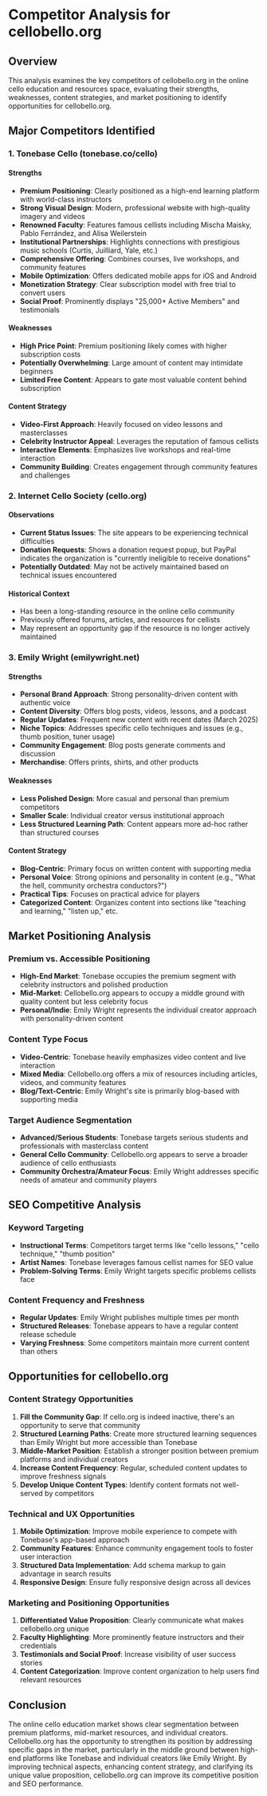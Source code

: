 # Competitor Analysis for cellobello.org

## Overview
This analysis examines the key competitors of cellobello.org in the online cello education and resources space, evaluating their strengths, weaknesses, content strategies, and market positioning to identify opportunities for cellobello.org.

## Major Competitors Identified

### 1. Tonebase Cello (tonebase.co/cello)

#### Strengths
- **Premium Positioning**: Clearly positioned as a high-end learning platform with world-class instructors
- **Strong Visual Design**: Modern, professional website with high-quality imagery and videos
- **Renowned Faculty**: Features famous cellists including Mischa Maisky, Pablo Ferrández, and Alisa Weilerstein
- **Institutional Partnerships**: Highlights connections with prestigious music schools (Curtis, Juilliard, Yale, etc.)
- **Comprehensive Offering**: Combines courses, live workshops, and community features
- **Mobile Optimization**: Offers dedicated mobile apps for iOS and Android
- **Monetization Strategy**: Clear subscription model with free trial to convert users
- **Social Proof**: Prominently displays "25,000+ Active Members" and testimonials

#### Weaknesses
- **High Price Point**: Premium positioning likely comes with higher subscription costs
- **Potentially Overwhelming**: Large amount of content may intimidate beginners
- **Limited Free Content**: Appears to gate most valuable content behind subscription

#### Content Strategy
- **Video-First Approach**: Heavily focused on video lessons and masterclasses
- **Celebrity Instructor Appeal**: Leverages the reputation of famous cellists
- **Interactive Elements**: Emphasizes live workshops and real-time interaction
- **Community Building**: Creates engagement through community features and challenges

### 2. Internet Cello Society (cello.org)

#### Observations
- **Current Status Issues**: The site appears to be experiencing technical difficulties
- **Donation Requests**: Shows a donation request popup, but PayPal indicates the organization is "currently ineligible to receive donations"
- **Potentially Outdated**: May not be actively maintained based on technical issues encountered

#### Historical Context
- Has been a long-standing resource in the online cello community
- Previously offered forums, articles, and resources for cellists
- May represent an opportunity gap if the resource is no longer actively maintained

### 3. Emily Wright (emilywright.net)

#### Strengths
- **Personal Brand Approach**: Strong personality-driven content with authentic voice
- **Content Diversity**: Offers blog posts, videos, lessons, and a podcast
- **Regular Updates**: Frequent new content with recent dates (March 2025)
- **Niche Topics**: Addresses specific cello techniques and issues (e.g., thumb position, tuner usage)
- **Community Engagement**: Blog posts generate comments and discussion
- **Merchandise**: Offers prints, shirts, and other products

#### Weaknesses
- **Less Polished Design**: More casual and personal than premium competitors
- **Smaller Scale**: Individual creator versus institutional approach
- **Less Structured Learning Path**: Content appears more ad-hoc rather than structured courses

#### Content Strategy
- **Blog-Centric**: Primary focus on written content with supporting media
- **Personal Voice**: Strong opinions and personality in content (e.g., "What the hell, community orchestra conductors?")
- **Practical Tips**: Focuses on practical advice for players
- **Categorized Content**: Organizes content into sections like "teaching and learning," "listen up," etc.

## Market Positioning Analysis

### Premium vs. Accessible Positioning
- **High-End Market**: Tonebase occupies the premium segment with celebrity instructors and polished production
- **Mid-Market**: Cellobello.org appears to occupy a middle ground with quality content but less celebrity focus
- **Personal/Indie**: Emily Wright represents the individual creator approach with personality-driven content

### Content Type Focus
- **Video-Centric**: Tonebase heavily emphasizes video content and live interaction
- **Mixed Media**: Cellobello.org offers a mix of resources including articles, videos, and community features
- **Blog/Text-Centric**: Emily Wright's site is primarily blog-based with supporting media

### Target Audience Segmentation
- **Advanced/Serious Students**: Tonebase targets serious students and professionals with masterclass content
- **General Cello Community**: Cellobello.org appears to serve a broader audience of cello enthusiasts
- **Community Orchestra/Amateur Focus**: Emily Wright addresses specific needs of amateur and community players

## SEO Competitive Analysis

### Keyword Targeting
- **Instructional Terms**: Competitors target terms like "cello lessons," "cello technique," "thumb position"
- **Artist Names**: Tonebase leverages famous cellist names for SEO value
- **Problem-Solving Terms**: Emily Wright targets specific problems cellists face

### Content Frequency and Freshness
- **Regular Updates**: Emily Wright publishes multiple times per month
- **Structured Releases**: Tonebase appears to have a regular content release schedule
- **Varying Freshness**: Some competitors maintain more current content than others

## Opportunities for cellobello.org

### Content Strategy Opportunities
1. **Fill the Community Gap**: If cello.org is indeed inactive, there's an opportunity to serve that community
2. **Structured Learning Paths**: Create more structured learning sequences than Emily Wright but more accessible than Tonebase
3. **Middle-Market Position**: Establish a stronger position between premium platforms and individual creators
4. **Increase Content Frequency**: Regular, scheduled content updates to improve freshness signals
5. **Develop Unique Content Types**: Identify content formats not well-served by competitors

### Technical and UX Opportunities
1. **Mobile Optimization**: Improve mobile experience to compete with Tonebase's app-based approach
2. **Community Features**: Enhance community engagement tools to foster user interaction
3. **Structured Data Implementation**: Add schema markup to gain advantage in search results
4. **Responsive Design**: Ensure fully responsive design across all devices

### Marketing and Positioning Opportunities
1. **Differentiated Value Proposition**: Clearly communicate what makes cellobello.org unique
2. **Faculty Highlighting**: More prominently feature instructors and their credentials
3. **Testimonials and Social Proof**: Increase visibility of user success stories
4. **Content Categorization**: Improve content organization to help users find relevant resources

## Conclusion
The online cello education market shows clear segmentation between premium platforms, mid-market resources, and individual creators. Cellobello.org has the opportunity to strengthen its position by addressing specific gaps in the market, particularly in the middle ground between high-end platforms like Tonebase and individual creators like Emily Wright. By improving technical aspects, enhancing content strategy, and clarifying its unique value proposition, cellobello.org can improve its competitive position and SEO performance.
